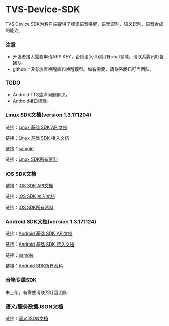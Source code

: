 # TVS-Device-SDK

TVS Device SDK为客户端提供了腾讯语音唤醒、语音识别、语义识别、语音合成的能力。

### 注意
* 开发者接入需要申请APP KEY，否则语义识别只有chat领域。请联系腾讯叮当团队。
* github上没有放置唤醒库和唤醒模型。如有需要，请联系腾讯叮当团队。

### TODO
* Android TTS焦点问题解决。
* Android接口梳理。


###  Linux SDK文档(version 1.3.171204)

链接：[Linux 基础 SDK API文档](https://tvsteam.github.io/TVS-Device-SDK/api/linux/index.html "Linux 基础SDK") 

链接：[Linux 基础 SDK 接入文档](./Linux%20SDK/ "Linux 基础SDK") 

链接：[sample](./Linux%20SDK/samples "sample") 

链接：[Linux SDK所有资料](./Linux%20SDK/ "所有资料") 


### iOS SDK文档

链接：[iOS SDK API文档](https://tvsteam.github.io/TVS-Device-SDK/api/iOS/index.html " iOS SDK") 

链接：[iOS  SDK 接入文档](./iOS%20SDK/ "TVS Device SDK iOS接入说明") 

链接：[iOS SDK所有资料](./iOS%20SDK/  "所有资料") 

### Android SDK文档(version 1.3.171124)

链接：[Android 基础 SDK  API文档](https://tvsteam.github.io/TVS-Device-SDK/api/android/index.html "Android 基础 SDK") 

链接：[Android 基础 SDK 接入文档](./Android%20SDK/ "Android 基础SDK") 

链接：[sample](./Android%20SDK/sample "sample") 

链接：[Android SDK所有资料](./Android%20SDK/ "所有资料") 


### 音箱专属SDK
未上架，有需要请联系叮当团队

###  语义/服务数据JSON文档
链接：[语义JSON文档](./语义服务数据文档/ "语义JSON文档") 

